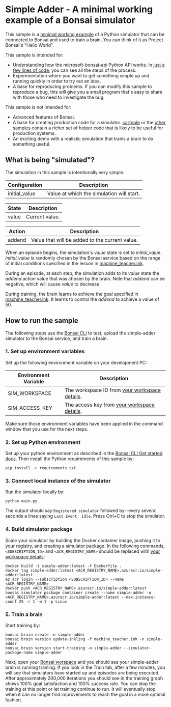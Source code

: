 # Simple Adder - A minimal working example of a Bonsai simulator

This sample is a [minimal working example](https://en.wikipedia.org/wiki/Minimal_working_example) of a Python simulator that can be connected to Bonsai and used to train a brain. You can think of it as Project Bonsai's "Hello World".

This sample is intended for:
* Understanding how the microsoft-bonsai-api Python API works. In [just a few lines of code](main.py), you can see all the steps of the process.
* Experimentation where you want to get something simple up and running quickly in order to try out an idea.
* A base for reproducing problems. If you can modify this sample to reproduce a bug, this will give you a small program that's easy to share with those who need to investigate the bug.

This sample is not intended for:
* Advanced features of Bonsai.
* A base for creating production code for a simulator. [cartpole](../cartpole/README.md) or the [other samples](../../../README.md#python) contain a richer set of helper code that is likely to be useful for production systems.
* An exciting demo with a realistic simulation that trains a brain to do something useful.

## What is being "simulated"?

The simulation in this sample is intentionally very simple.

| Configuration | Description |
| ----- | ----- |
| initial_value | Value at which the simulation will start. |

| State | Description |
| ----- | ----- |
| value | Current value. |

| Action | Description | 
| ------ | -------------------- |
| addend | Value that will be added to the current value. |

When an episode begins, the simulation's *value* state is set to *initial_value*. *initial_value* is randomly chosen by the Bonsai service based on the range of initial conditions specified in the lesson in [machine_teacher.ink](machine_teacher.ink).

During an episode, at each step, the simulation adds to its *value* state the *addend* action value that was chosen by the brain. Note that *addend* can be negative, which will cause *value* to decrease.

During training, the brain learns to achieve the goal specified in [machine_teacher.ink](machine_teacher.ink). It learns to control the *addend* to achieve a value of 50.

## How to run the sample

The following steps use the [Bonsai CLI](https://docs.microsoft.com/en-us/bonsai/cli) to test, upload the simple-adder simulator to the Bonsai service, and train a brain.

### 1. Set up environment variables

Set up the following environment variable on your development PC:

| Environment Variable | Description |
| ----- | ----- |
| SIM_WORKSPACE | The workspace ID from [your workspace details](https://docs.microsoft.com/en-us/bonsai/cookbook/get-workspace-info). |
| SIM_ACCESS_KEY | The access key from [your workspace details](https://docs.microsoft.com/en-us/bonsai/cookbook/get-workspace-info). |

Make sure those environment variables have been applied in the command window that you use for the next steps.

### 2. Set up Python environment

Set up your python environment as described in the [Bonsai CLI Get started docs](https://docs.microsoft.com/en-us/bonsai/cli).
Then install the Python requirements of this sample by:

```
pip install -r requirements.txt
```

### 3. Connect local instance of the simulator

Run the simulator locally by:

```
python main.py
```

The output should say `Registered simulator` followed by--every several seconds a lines saying `Last Event: Idle`. Press Ctrl+C to stop the simulator.

### 4. Build simulator package

Scale your simulator by building the Docker container image, pushing it to your registry, and creating a simulator package.
In the following commands, `<SUBSCRIPTION_ID>` and `<ACR_REGISTRY_NAME>` should be replaced with
[your workspace details](https://docs.microsoft.com/en-us/bonsai/cookbook/get-workspace-info):

```
docker build -t simple-adder:latest -f Dockerfile .
docker tag simple-adder:latest <ACR_REGISTRY_NAME>.azurecr.io/simple-adder:latest
az acr login --subscription <SUBSCRIPTION_ID> --name <ACR_REGISTRY_NAME>
docker push <ACR_REGISTRY_NAME>.azurecr.io/simple-adder:latest
bonsai simulator package container create --name simple-adder -u <ACR_REGISTRY_NAME>.azurecr.io/simple-adder:latest --max-instance-count 25 -r 1 -m 1 -p Linux
```

### 5. Train a brain

Start training by:

```
bonsai brain create -n simple-adder
bonsai brain version update-inkling -f machine_teacher.ink -n simple-adder
bonsai brain version start-training -n simple-adder --simulator-package-name simple-adder
```

Next, open your [Bonsai worspace](https://preview.bons.ai/) and you should see your simple-adder brain is running training.
If you look in the Train tab, after a few minutes, you will see that simulators have started up and episodes are being executed.
After approximately 200,000 iterations you should see in the training graph shows 100% goal satisfaction and 100% success rate.
You can stop the training at this point or let training continue to run. It will eventually stop when it can no longer find improvements
to reach the goal in a more optimal fashion.